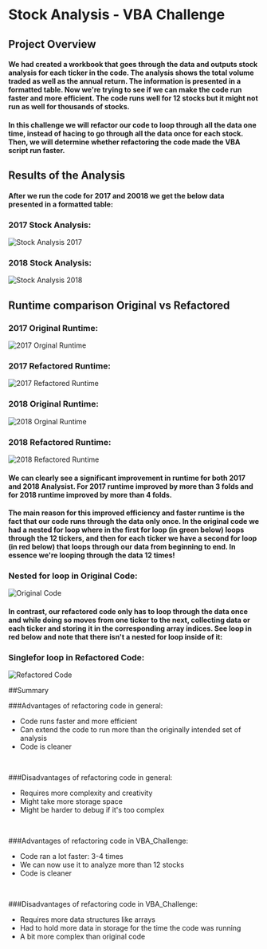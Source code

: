 # Stock Analysis - VBA Challenge
## Project Overview
#### We had created a workbook that goes through the data and outputs stock analysis for each ticker in the code. The analysis shows the total volume traded as well as the annual return. The information is presented in a formatted table. Now we're trying to see if we can make the code run faster and more efficient. The code runs well for 12 stocks but it might not run as well for thousands of stocks. 

#### In this challenge we will refactor our code to loop through all the data one time, instead of hacing to go through all the data once for each stock. Then, we will determine whether refactoring the code made the VBA script run faster.

## Results of the Analysis
#### After we run the code for 2017 and 20018 we get the below data presented in a formatted table:
### 2017 Stock Analysis:
![Stock Analysis 2017](/Resources/Stock_Analysis_2017.PNG)
### 2018 Stock Analysis:
![Stock Analysis 2018](/Resources/Stock_Analysis_2018.PNG)

## Runtime comparison Original vs Refactored
### 2017 Original Runtime:
![2017 Orginal Runtime](/Resources/VBA_Challenge_2017_original.png)
### 2017 Refactored Runtime:
![2017 Refactored Runtime](/Resources/VBA_Challenge_2017.png)
### 2018 Original Runtime:
![2018 Orginal Runtime](/Resources/VBA_Challenge_2018_original.png)
### 2018 Refactored Runtime:
![2018 Refactored Runtime](/Resources/VBA_Challenge_2018.png)
<br>
#### We can clearly see a significant improvement in runtime for both 2017 and 2018 Analysist. For 2017 runtime improved by more than 3 folds and for 2018 runtime improved by more than 4 folds. 

#### The main reason for this improved efficiency and faster runtime is the fact that our code runs through the data only once. In the original code we had a nested for loop where in the first for loop (in green below) loops through the 12 tickers, and then for each ticker we have a second for loop (in red below) that loops through our data from beginning to end. In essence we're looping through the data 12 times!

### Nested for loop in Original Code:
![Original Code](/Resources/Original_Code.png)

#### In contrast, our refactored code only has to loop through the data once and while doing so moves from one ticker to the next, collecting data or each ticker and storing it in the corresponding array indices. See loop in red below and note that there isn't a nested for loop inside of it:

### Singlefor loop in Refactored Code:
![Refactored Code](/Resources/Refactored_Code.png)

##Summary

###Advantages of refactoring code in general:
* Code runs faster and more efficient
* Can extend the code to run more than the originally intended set of analysis
* Code is cleaner

<br>

###Disadvantages of refactoring code in general:
* Requires more complexity and creativity
* Might take more storage space
* Might be harder to debug if it's too complex

<br>

###Advantages of refactoring code in VBA_Challenge:
* Code ran a lot faster: 3-4 times
* We can now use it to analyze more than 12 stocks
* Code is cleaner

<br>

###Disadvantages of refactoring code in  VBA_Challenge:
* Requires more data structures like arrays
* Had to hold more data in storage for the time the code was running 
* A bit more complex than original code


